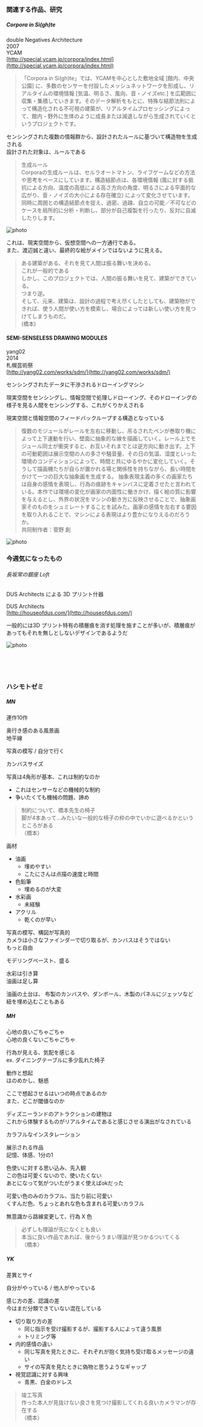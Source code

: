 ### 関連する作品、研究  

##### Corpora in Si(gh)te  
double Negatives Architecture  
2007  
YCAM  
[http://special.ycam.jp/corpora/index.html](http://special.ycam.jp/corpora/index.html)

>「Corpora in Si(gh)te」では、YCAMを中心とした敷地全域 [館内、中央公園] に、多数のセンサーを付設したメッシュネットワークを形成し、リアルタイムの環境情報 [気温、明るさ、風向、音・ノイズetc.] を広範囲に収集・集積していきます。そのデータ解析をもとに、特殊な結節法則によって構造化される不可視の建築が、リアルタイムプロセッシングによって、館内・野外に生体のように成長または減退しながら生成されていくというプロジェクトです。  


センシングされた複数の情報群から、設計されたルールに基づいて構造物を生成される  
設計された対象は、ルールである  


>生成ルール  
Corporaの生成ルールは、セルラオートマトン、ライフゲームなどの方法や思考をベースにしています。構造結節点は、各環境情報 (風に対する抵抗による方向、温度の高低による高さ方向の角度、明るさによる平面的な広がり、音・ノイズの大小による存在確立) によって変化させています。 同時に周囲との構造結節点を捉え、過密、過疎、自立の可能／不可などのケースを局所的に分析・判断し、部分が自己複製を行ったり、反対に自滅したりします。

![photo](photo/dNA-Corpora-01.jpg)  

これは、現実空間から、仮想空間への一方通行である。  
また、渡辺誠と違い、最終的な絵がメインではないように見える。  


>ある建築がある、それを見て人間は振る舞いを決める。  
これが一般的である  
しかし、このプロジェクトでは、人間の振る舞いを見て、建築ができている。  
つまり逆。  
そして、元来、建築は、設計の過程で考え尽くしたとしても、建築物ができれば、使う人間が使い方を模索し、場合によっては新しい使い方を見つけてしまうものだ。  
(橋本)





#### SEMI-SENSELESS DRAWING MODULES  
yang02  
2014  
札幌芸術祭  
[http://yang02.com/works/sdm/](http://yang02.com/works/sdm/)  

センシングされたデータに干渉されるドローイングマシン  

現実空間をセンシングし、情報空間で処理しドローイング、そのドローイングの様子を見る人間をセンシングする、これがくりかえされる  

現実空間と情報空間のフィードバックループする構造となっている  

>復数のモジュールがレールを左右に移動し、吊るされたペンが巻取り機によって上下運動を行い、壁面に抽象的な線を描画していく。レール上でモジュール同士が衝突すると、お互いそれまでとは逆方向に動き出す。上下の可動範囲は展示空間の人の多さや騒音量、その日の気温、湿度といった環境のコンディションによって、時間と共にゆるやかに変化していく。そうして描画機たちが自らが置かれる場と関係性を持ちながら、長い時間をかけて一つの巨大な抽象画を生成する。 抽象表現主義の多くの画家たちは自身の感情を表現し、行為の痕跡をキャンバスに定着させたと言われている。本作では環境の変化が画家の内面性に働きかけ、描く絵の質に影響を与えるとし、外界の状況をマシンの動き方に反映させることで、抽象画家そのものをシュミレートすることを試みた。画家の感情を左右する要因を取り入れることで、マシンによる表現はより豊かになりえるのだろうか。  
共同制作者：菅野 創

![photo](photo/yang02-01.jpg)


### 今週気になったもの  

###### 長坂常の銀座 Loft  
DUS Architects による 3D プリント什器  

DUS Architects  
[http://houseofdus.com/](http://houseofdus.com/)  

一般的には3D プリント特有の積層痕を消す処理を施すことが多いが、積層痕があってもそれを無しとしないデザインであるようだ  



![photo](photo/GinzaLoft.png)


&nbsp;  
&nbsp;  
&nbsp;  

### ハシモトゼミ  

##### MN  

連作10作  

奥行き感のある風景画  
地平線  

写真の模写 / 自分で行く  

カンバスサイズ

写真は4角形が基本、これは制約なのか  
- これはセンサーなどの機械的な制約  
- 争いたくても機械の問題、諦め  

>制約について、橋本先生の椅子  
脚が4本あって...みたいな一般的な椅子の枠の中でいかに遊べるかというところがある  
（橋本）

画材  
- 油画  
  - 埋めやすい  
  - こたにさんは点描の速度と時間  
- 色鉛筆  
  - 埋めるのが大変  
- 水彩画  
  - 未経験
- アクリル  
  - 乾くのが早い  

写真の模写、構図が写真的  
カメラは小さなファインダーで切り取るが、カンバスはそうではない  
もっと自由  

モデリングペースト、盛る  

水彩は引き算  
油画は足し算  

油画の土台は、
布製のカンバスや、ダンボール、木製のパネルにジェッソなど  
紐を埋め込むこともある  




##### MH  

心地の良いごちゃごちゃ  
心地の良くないごちゃごちゃ  

行為が見える、気配を感じる  
ex. ダイニングテーブルに多少乱れた椅子  

動作と想起  
ほのめかし、魅惑  

ここで想起させるはいつの時点であるのか  
また、どこが閾値なのか  

ディズニーランドのアトラクションの建物は  
これから体験するものがリアルタイムであると感じさせる演出がなされている  

カラフルなインスタレーション  

展示される作品  
記憶、体感、1分の1  

色使いに対する思い込み、先入観  
この色は可愛くないので、使いたくない  
あとになって気がついたがうまく使えばokだった  

可愛い色のみのカラフル、当たり前に可愛い  
くすんだ色、ちょっとあれな色も含まれる可愛いカラフル  

無意識から路線変更して、行為 X 色  

>必ずしも理論が先になくとも良い  
本当に良い作品であれば、後からうまい理論が見つかるついてくる  
（橋本）  


##### YK  

差異とサイ  


自分がやっている / 他人がやっている  

感じ方の差、認識の差  
今はまだ分類できていない混在している  
- 切り取り方の差  
  - 同じ指示を受け撮影するが、撮影する人によって違う風景  
  - トリミング等
- 内的感情の違い  
  - 同じ写真を見たときに、それぞれが抱く気持ち受け取るメッセージの違い  
  - サイの写真を見たときに偽物と思うようなギャップ  
- 視覚認識に対する興味  
  - 青黒、白金のドレス  


>竣工写真  
作った本人が見抜けない良さを見つけ撮影してくれる良いカメラマンが存在する  
（橋本）